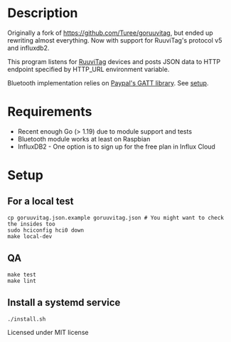 # Description

Originally a fork of <https://github.com/Turee/goruuvitag>, but ended up rewriting almost everything.
Now with support for RuuviTag's protocol v5 and influxdb2.

This program listens for [RuuviTag](https://tag.ruuvi.com/) devices and posts JSON data to HTTP endpoint specified by HTTP_URL environment variable.

Bluetooth implementation relies on [Paypal's GATT library](https://github.com/paypal/gatt). See [setup](https://github.com/paypal/gatt#setup).

# Requirements

- Recent enough Go (> 1.19) due to module support and tests
- Bluetooth module works at least on Raspbian
- InfluxDB2 - One option is to sign up for the free plan in Influx Cloud

# Setup

## For a local test

```
cp goruuvitag.json.example goruuvitag.json # You might want to check the insides too
sudo hciconfig hci0 down
make local-dev
```

## QA

```
make test
make lint
```

## Install a systemd service

```
./install.sh
```

Licensed under MIT license
